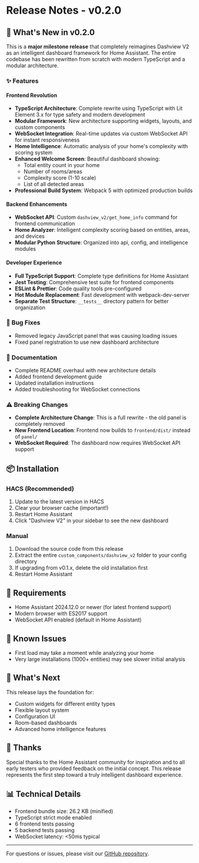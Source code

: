 # Release Notes - v0.2.0

## 🚀 What's New in v0.2.0

This is a **major milestone release** that completely reimagines Dashview V2 as an intelligent dashboard framework for Home Assistant. The entire codebase has been rewritten from scratch with modern TypeScript and a modular architecture.

### ✨ Features

#### Frontend Revolution
- **TypeScript Architecture**: Complete rewrite using TypeScript with Lit Element 3.x for type safety and modern development
- **Modular Framework**: New architecture supporting widgets, layouts, and custom components
- **WebSocket Integration**: Real-time updates via custom WebSocket API for instant responsiveness
- **Home Intelligence**: Automatic analysis of your home's complexity with scoring system
- **Enhanced Welcome Screen**: Beautiful dashboard showing:
  - Total entity count in your home
  - Number of rooms/areas
  - Complexity score (1-10 scale)
  - List of all detected areas
- **Professional Build System**: Webpack 5 with optimized production builds

#### Backend Enhancements
- **WebSocket API**: Custom `dashview_v2/get_home_info` command for frontend communication
- **Home Analyzer**: Intelligent complexity scoring based on entities, areas, and devices
- **Modular Python Structure**: Organized into api, config, and intelligence modules

#### Developer Experience
- **Full TypeScript Support**: Complete type definitions for Home Assistant
- **Jest Testing**: Comprehensive test suite for frontend components
- **ESLint & Prettier**: Code quality tools pre-configured
- **Hot Module Replacement**: Fast development with webpack-dev-server
- **Separate Test Structure**: `__tests__` directory pattern for better organization

### 🐛 Bug Fixes
- Removed legacy JavaScript panel that was causing loading issues
- Fixed panel registration to use new dashboard architecture

### 📝 Documentation
- Complete README overhaul with new architecture details
- Added frontend development guide
- Updated installation instructions
- Added troubleshooting for WebSocket connections

### ⚠️ Breaking Changes
- **Complete Architecture Change**: This is a full rewrite - the old panel is completely removed
- **New Frontend Location**: Frontend now builds to `frontend/dist/` instead of `panel/`
- **WebSocket Required**: The dashboard now requires WebSocket API support

## 📦 Installation

### HACS (Recommended)
1. Update to the latest version in HACS
2. Clear your browser cache (important!)
3. Restart Home Assistant
4. Click "Dashview V2" in your sidebar to see the new dashboard

### Manual
1. Download the source code from this release
2. Extract the entire `custom_components/dashview_v2` folder to your config directory
3. If upgrading from v0.1.x, delete the old installation first
4. Restart Home Assistant

## 🔧 Requirements
- Home Assistant 2024.12.0 or newer (for latest frontend support)
- Modern browser with ES2017 support
- WebSocket API enabled (default in Home Assistant)

## 🚧 Known Issues
- First load may take a moment while analyzing your home
- Very large installations (1000+ entities) may see slower initial analysis

## 🔮 What's Next
This release lays the foundation for:
- Custom widgets for different entity types
- Flexible layout system
- Configuration UI
- Room-based dashboards
- Advanced home intelligence features

## 🙏 Thanks
Special thanks to the Home Assistant community for inspiration and to all early testers who provided feedback on the initial concept. This release represents the first step toward a truly intelligent dashboard experience.

## 📊 Technical Details
- Frontend bundle size: 26.2 KB (minified)
- TypeScript strict mode enabled
- 6 frontend tests passing
- 5 backend tests passing
- WebSocket latency: <50ms typical

---

For questions or issues, please visit our [GitHub repository](https://github.com/markusholzhaeuser/dashviewv2).